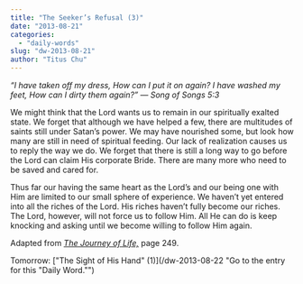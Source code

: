 ```yaml
---
title: "The Seeker’s Refusal (3)"
date: "2013-08-21"
categories: 
  - "daily-words"
slug: "dw-2013-08-21"
author: "Titus Chu"
---
```


_“I have taken off my dress, How can I put it on again? I have washed my feet, How can I dirty them again?” — Song of Songs 5:3_

We might think that the Lord wants us to remain in our spiritually exalted state. We forget that although we have helped a few, there are multitudes of saints still under Satan’s power. We may have nourished some, but look how many are still in need of spiritual feeding. Our lack of realization causes us to reply the way we do. We forget that there is still a long way to go before the Lord can claim His corporate Bride. There are many more who need to be saved and cared for.

Thus far our having the same heart as the Lord’s and our being one with Him are limited to our small sphere of experience. We haven’t yet entered into all the riches of the Lord. His riches haven’t fully become our riches. The Lord, however, will not force us to follow Him. All He can do is keep knocking and asking until we become willing to follow Him again.

Adapted from _[The Journey of Life,](/book-journey "Go to the listing for this book.")_ page 249.

Tomorrow: ["The Sight of His Hand" (1)](/dw-2013-08-22 "Go to the entry for this "Daily Word."")
